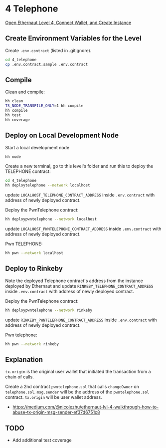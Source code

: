 # 4 Telephone

[Open Ethernaut Level 4, Connect Wallet, and Create Instance](https://ethernaut.openzeppelin.com/level/0x0b6F6CE4BCfB70525A31454292017F640C10c768)

## Create Environment Variables for the Level

Create `.env.contract` (listed in .gitignore).

```sh
cd 4_telephone
cp .env.contract.sample .env.contract
```

## Compile

Clean and compile:

```sh
hh clean
TS_NODE_TRANSPILE_ONLY=1 hh compile
hh compile
hh test
hh coverage
```

## Deploy on Local Development Node

Start a local development node

```sh
hh node
```

Create a new terminal, go to this level's folder and run this to deploy the TELEPHONE contract:

```sh
cd 4_telephone
hh deploytelephone --network localhost
```

update `LOCALHOST_TELEPHONE_CONTRACT_ADDRESS` inside `.env.contract` with address of newly deployed contract.

Deploy the PwnTelephone contract:

```sh
hh deploypwntelephone --network localhost
```

update `LOCALHOST_PWNTELEPHONE_CONTRACT_ADDRESS` inside `.env.contract` with address of newly deployed contract.

Pwn TELEPHONE:

```sh
hh pwn --network localhost
```

## Deploy to Rinkeby

Note the deployed Telephone contract's address from the instance deployed by Ethernaut and update `RINKEBY_TELEPHONE_CONTRACT_ADDRESS` inside `.env.contract` with address of newly deployed contract.

Deploy the PwnTelephone contract:

```sh
hh deploypwntelephone --network rinkeby
```

update `RINKEBY_PWNTELEPHONE_CONTRACT_ADDRESS` inside `.env.contract` with address of newly deployed contract.

Pwn telephone:

```sh
hh pwn --network rinkeby
```

## Explanation

`tx.origin` is the original user wallet that initiated the transaction from a chain of calls.

Create a 2nd contract `pwntelephone.sol` that calls  `changeOwner` on `telephone.sol`. `msg.sender` will be the address of the `pwntelephone.sol` contract. `tx.origin` will be user wallet address.

* <https://medium.com/@nicolezhu/ethernaut-lvl-4-walkthrough-how-to-abuse-tx-origin-msg-sender-ef37d6751c8>

## TODO

* Add additional test coverage
